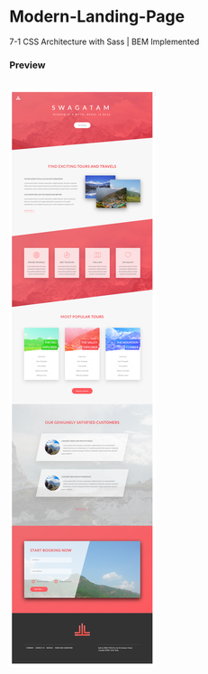# Modern-Landing-Page
7-1 CSS Architecture with Sass | BEM Implemented 
### Preview
<br>
<img src="img/preview.png" alt="Preview Image"/>
